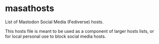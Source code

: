 # masathosts
List of Mastodon Social Media (Fediverse) hosts.

This hosts file is meant to be used as a component of larger hosts lists, or for local personal use to block social media hosts.

